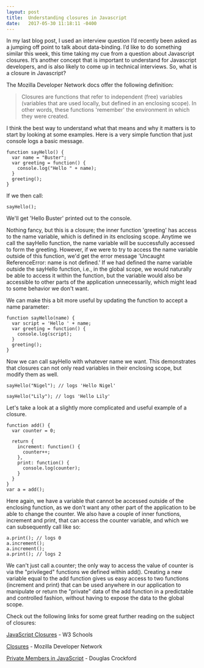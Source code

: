 ```yaml
---
layout: post
title:  Understanding closures in Javascript
date:   2017-05-30 11:18:11 -0400
---
```



In my last blog post, I used an interview question I’d recently been asked as a jumping off point to talk about data-binding. I’d like to do something similar this week, this time taking my cue from a question about Javascript closures. It’s another concept that is important to understand for Javascript developers, and is also likely to come up in technical interviews. So, what is a closure in Javascript?

The Mozilla Developer Network docs offer the following definition:

> Closures are functions that refer to independent (free) variables (variables that are used locally, but defined in an enclosing scope). In other words, these functions 'remember' the environment in which they were created.

I think the best way to understand what that means and why it matters is to start by looking at some examples. Here is a very simple function that just console logs a basic message.
```
function sayHello() {
  var name = "Buster";
  var greeting = function() {
    console.log("Hello " + name);
  }
  greeting();
}
```

If we then call:

`sayHello();`

We'll get 'Hello Buster' printed out to the console. 

Nothing fancy, but this is a closure; the inner function 'greeting' has access to the name variable, which is defined in its enclosing scope. Anytime we call the sayHello function, the name variable will be successfully accessed to form the greeting. However, if we were to try to access the name variable outside of this function, we'd get the error message 'Uncaught ReferenceError: name is not defined.' If we had defined the name variable outside the sayHello function, i.e., in the global scope, we would naturally be able to access it within the function, but the variable would also be accessible to other parts of the application unnecessarily, which might lead to some behavior we don't want.

We can make this a bit more useful by updating the function to accept a name parameter:

```
function sayHello(name) {
  var script = 'Hello ' + name;
  var greeting = function() {
    console.log(script);
  }
  greeting();
}
```

Now we can call sayHello with whatever name we want. This demonstrates that closures can not only read variables in their enclosing scope, but modify them as well.

`sayHello("Nigel"); // logs 'Hello Nigel'`

`sayHello("Lily"); // logs 'Hello Lily'`


Let's take a look at a slightly more complicated and useful example of a closure.

```
function add() {
  var counter = 0;
	
  return {
    increment: function() {
      counter++;
    },
    print: function() {
      console.log(counter);
    }
  }
}
var a = add();
```

Here again, we have a variable that cannot be accessed outside of the enclosing function, as we don't want any other part of the application to be able to change the counter. We also have a couple of inner functions, increment and print, that can access the counter variable, and which we can subsequently call like so:

```
a.print(); // logs 0
a.increment();
a.increment();
a.print(); // logs 2
```

We can't just call a.counter; the only way to access the value of counter is via the "privileged" functions we defined within add(). Creating a new variable equal to the add function gives us easy access to two functions (increment and print) that can be used anywhere in our application to manipulate or return the "private" data of the add function in a predictable and controlled fashion, without having to expose the data to the global scope.

Check out the following links for some great further reading on the subject of closures:


[JavaScript Closures](https://www.w3schools.com/js/js_function_closures.asp) - W3 Schools

[Closures](https://developer.mozilla.org/en-US/docs/Web/JavaScript/Closures) - Mozilla Developer Network

[Private Members in JavaScript](http://javascript.crockford.com/private.html) - Douglas Crockford




